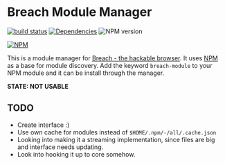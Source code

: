 # Breach Module Manager

[![build status](http://img.shields.io/travis/mblarsen/breach-module-manager.svg)](http://travis-ci.org/mblarsen/breach-module-manager) [![Dependencies](http://img.shields.io/david/mblarsen/breach-module-manager.svg
)](https://david-dm.org/mblarsen/breach-module-manager) ![NPM version](http://img.shields.io/npm/v/breach-module-manager.svg)

[![NPM](https://nodei.co/npm/breach-module-manager.png?downloads=true)](https://nodei.co/npm/breach-module-manager/)


This is a module manager for [Breach - the hackable browser](http://breach.cc/). It uses [NPM](http://npmjs.org) as a base for module discovery. Add the keyword `breach-module` to your NPM module and it can be install through the manager.

__STATE: NOT USABLE__

## TODO

* Create interface :)
* Use own cache for modules instead of `$HOME/.npm/-/all/.cache.json`
* Looking into making it a streaming implementation, since files are big and interface needs updating.
* Look into hooking it up to core somehow.